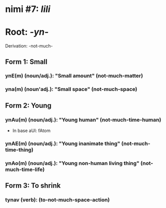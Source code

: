 # nimi #7: *lili*
# Root: *-yn-* 
Derivation: -not-much-

## Form 1: Small
### ynE(m) (noun/adj.): "Small amount" (not-much-matter)
### yna(m) (noun'adj.): "Small space" (not-much-space)

## Form 2: Young
### ynAu(m) (noun/adj.): "Young human" (not-much-time-human)
* In base aUI: fAtom
### ynAE(m) (noun/adj.): "Young inanimate thing" (not-much-time-thing)
### ynAo(m) (noun/adj.): "Young non-human living thing" (not-much-time-life)

## Form 3: To shrink
### tynav (verb): (to-not-much-space-action)


